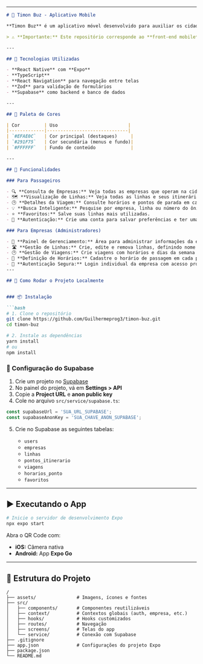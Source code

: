 
---

````markdown
# 🚌 Timon Buz - Aplicativo Mobile

**Timon Buz** é um aplicativo móvel desenvolvido para auxiliar os cidadãos de **Timon (MA)** no uso do transporte público. A plataforma conecta **passageiros** e **empresas de ônibus**, oferecendo uma experiência prática para consulta de linhas, itinerários, horários e pontos de parada.

> ⚠️ **Importante:** Este repositório corresponde ao **front-end mobile** da aplicação.

---

## 🚀 Tecnologias Utilizadas

- **React Native** com **Expo**
- **TypeScript**
- **React Navigation** para navegação entre telas
- **Zod** para validação de formulários
- **Supabase** como backend e banco de dados

---

## 🎨 Paleta de Cores

| Cor         | Uso                          |
|-------------|------------------------------|
| `#EFAE0C`   | Cor principal (destaques)     |
| `#291F75`   | Cor secundária (menus e fundo)|
| `#FFFFFF`   | Fundo de conteúdo             |

---

## 👥 Funcionalidades

### Para Passageiros

- 🔍 **Consulta de Empresas:** Veja todas as empresas que operam na cidade.
- 🗺️ **Visualização de Linhas:** Veja todas as linhas e seus itinerários.
- 🕒 **Detalhes da Viagem:** Consulte horários e pontos de parada em cada viagem.
- 💡 **Busca Inteligente:** Pesquise por empresa, linha ou número do ônibus.
- ⭐ **Favoritos:** Salve suas linhas mais utilizadas.
- 🔐 **Autenticação:** Crie uma conta para salvar preferências e ter uma experiência personalizada.

### Para Empresas (Administradores)

- 🧭 **Painel de Gerenciamento:** Área para administrar informações da empresa.
- 🛣️ **Gestão de Linhas:** Crie, edite e remova linhas, definindo nome e pontos fixos.
- 🕑 **Gestão de Viagens:** Crie viagens com horários e dias da semana de operação (ex: seg a sex, seg a dom).
- 📍 **Definição de Horários:** Cadastre o horário de passagem em cada ponto.
- 🔐 **Autenticação Segura:** Login individual da empresa com acesso protegido.
---

## 🧪 Como Rodar o Projeto Localmente


### 📦 Instalação

```bash
# 1. Clone o repositório
git clone https://github.com/Guilhermeprog3/timon-buz.git
cd timon-buz

# 2. Instale as dependências
yarn install
# ou
npm install
````

### 🔗 Configuração do Supabase

1. Crie um projeto no [Supabase](https://supabase.com/)
2. No painel do projeto, vá em **Settings > API**
3. Copie a **Project URL** e **anon public key**
4. Cole no arquivo `src/service/supabase.ts`:

```ts
const supabaseUrl = 'SUA_URL_SUPABASE';
const supabaseAnonKey = 'SUA_CHAVE_ANON_SUPABASE';
```

5. Crie no Supabase as seguintes tabelas:

   * `users`
   * `empresas`
   * `linhas`
   * `pontos_itinerario`
   * `viagens`
   * `horarios_ponto`
   * `favoritos`

---

## ▶️ Executando o App

```bash
# Inicie o servidor de desenvolvimento Expo
npx expo start
```

Abra o QR Code com:

* **iOS:** Câmera nativa
* **Android:** App **Expo Go**

---

## 📂 Estrutura do Projeto

```
/
├── assets/               # Imagens, ícones e fontes
├── src/
│   ├── components/       # Componentes reutilizáveis
│   ├── context/          # Contextos globais (auth, empresa, etc.)
│   ├── hooks/            # Hooks customizados
│   ├── routes/           # Navegação
│   ├── screens/          # Telas do app
│   └── service/          # Conexão com Supabase
├── .gitignore
├── app.json              # Configurações do projeto Expo
├── package.json
└── README.md
```
